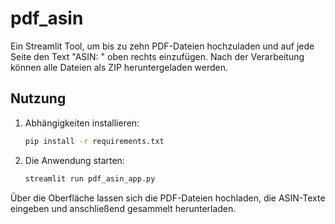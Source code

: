 # pdf_asin

Ein Streamlit Tool, um bis zu zehn PDF-Dateien hochzuladen und auf jede Seite den Text
"ASIN: <Eingabe>" oben rechts einzufügen. Nach der Verarbeitung können alle Dateien
als ZIP heruntergeladen werden.

## Nutzung

1. Abhängigkeiten installieren:
   ```bash
   pip install -r requirements.txt
   ```
2. Die Anwendung starten:
   ```bash
   streamlit run pdf_asin_app.py
   ```

Über die Oberfläche lassen sich die PDF-Dateien hochladen, die ASIN-Texte eingeben
und anschließend gesammelt herunterladen.
